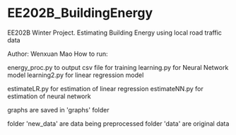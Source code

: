 # EE202B_BuildingEnergy
EE202B Winter Project. Estimating Building Energy using local road traffic data

Author: Wenxuan Mao
How to run:

energy_proc.py to output csv file for training
learning.py for Neural Network model
learning2.py for linear regression model

estimateLR.py for estimation of linear regression
estimateNN.py for estimation of neural network


graphs are saved in 'graphs' folder

folder 'new_data' are data being preprocessed
folder 'data' are original data
